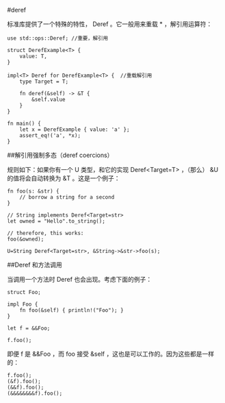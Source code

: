 #deref

标准库提供了一个特殊的特性， Deref 。它一般用来重载 * ，解引用运算符：

    use std::ops::Deref; //重要，解引用

    struct DerefExample<T> {
        value: T,
    }

    impl<T> Deref for DerefExample<T> {  //重载解引用
        type Target = T;

        fn deref(&self) -> &T {
            &self.value
        }
    }

    fn main() {
        let x = DerefExample { value: 'a' };
        assert_eq!('a', *x);
    }


##解引用强制多态（deref coercions）

规则如下：如果你有一个 U 类型，和它的实现 Deref<Target=T> ，（那么） &U 的值将会自动转换为 &T 。这是一个例子：


    fn foo(s: &str) {
        // borrow a string for a second
    }

    // String implements Deref<Target=str>
    let owned = "Hello".to_string();

    // therefore, this works:
    foo(&owned);
    
    U=String Deref<Target=str>, &String->&str->foo(s);
    
    
##Deref 和方法调用

当调用一个方法时 Deref 也会出现。考虑下面的例子：

    struct Foo;

    impl Foo {
        fn foo(&self) { println!("Foo"); }
    }

    let f = &&Foo;

    f.foo();
    
即便 f 是 &&Foo ，而 foo 接受 &self ，这也是可以工作的。因为这些都是一样的：

    f.foo();
    (&f).foo();
    (&&f).foo();
    (&&&&&&&&f).foo();




